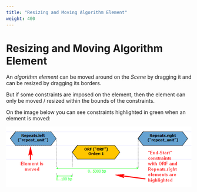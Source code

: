 ```yaml
---
title: "Resizing and Moving Algorithm Element"
weight: 400
---
```



# Resizing and Moving Algorithm Element

An _algorithm element_ can be moved around on the _Scene_ by dragging it and can be resized by dragging its borders.

But if some constraints are imposed on the element, then the element can only be moved / resized within the bounds of the constraints.

On the image below you can see constraints highlighted in green when an element is moved:


![](/images/65930631/65930632.png)

